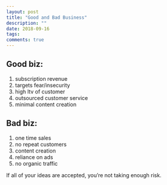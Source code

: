 ```yaml
---
layout: post
title: "Good and Bad Business"
description: ""
date: 2018-09-16
tags: 
comments: true
---
```


## Good biz:

1) subscription revenue 
2) targets fear/insecurity 
3) high ltv of customer
4) outsourced customer service
5) minimal content creation

## Bad biz:

1) one time sales
2) no repeat customers
3) content creation
4) reliance on ads 
5) no organic traffic

If all of your ideas are accepted, you’re not taking enough risk.
